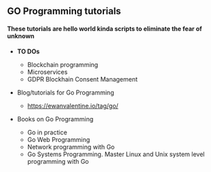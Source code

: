 <h2>GO Programming tutorials</h2>
<h4>These tutorials are hello world kinda scripts to eliminate the fear of unknown</h4>

- <b>TO DOs</b>
  - Blockchain programming
  - Microservices
  - GDPR Blockhain Consent Management

- Blog/tutorials for Go Programming
  - https://ewanvalentine.io/tag/go/

- Books on Go Programming
  - Go in practice
  - Go Web Programming
  - Network programming with Go
  - Go Systems Programming. Master Linux and Unix system level programming with Go
